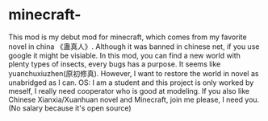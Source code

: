# minecraft- 
This mod is my debut mod for minecraft, which comes from my favorite novel in china 《蛊真人》.  Although it was banned in chinese net, if you use google it might be visiable. 
In this mod, you can find a new world with plenty types of insects, every bugs has a purpose.  It seems like yuanchuxiuzhen(原初修真).  However, I want to restore the world in novel as unabridged as I can. 
OS: I am a student and this project is only worked by meself, I really need cooperator who is good at modeling.  If you also like Chinese Xianxia/Xuanhuan novel and Minecraft, join me please, I need you.  (No salary because it's open source)
